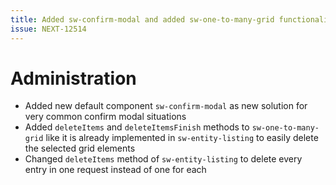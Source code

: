 ```yaml
---
title: Added sw-confirm-modal and added sw-one-to-many-grid functionality
issue: NEXT-12514
---
```

# Administration
*  Added new default component `sw-confirm-modal` as new solution for very common confirm modal situations
*  Added `deleteItems` and `deleteItemsFinish` methods to `sw-one-to-many-grid` like it is already implemented in `sw-entity-listing` to easily delete the selected grid elements
*  Changed `deleteItems` method of `sw-entity-listing` to delete every entry in one request instead of one for each